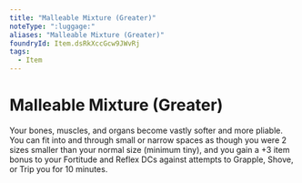 ```yaml
---
title: "Malleable Mixture (Greater)"
noteType: ":luggage:"
aliases: "Malleable Mixture (Greater)"
foundryId: Item.dsRkXccGcw9JWvRj
tags:
  - Item
---
```


# Malleable Mixture (Greater)

Your bones, muscles, and organs become vastly softer and more pliable. You can fit into and through small or narrow spaces as though you were 2 sizes smaller than your normal size (minimum tiny), and you gain a +3 item bonus to your Fortitude and Reflex DCs against attempts to Grapple, Shove, or Trip you for 10 minutes.


